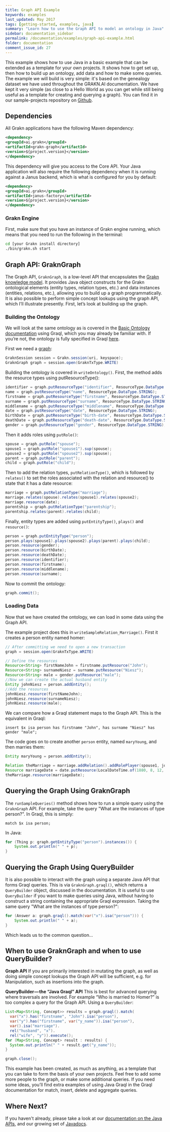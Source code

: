 ```yaml
---
title: Graph API Example
keywords: examples
last_updated: May 2017
tags: [getting-started, examples, java]
summary: "Learn how to use the Graph API to model an ontology in Java"
sidebar: documentation_sidebar
permalink: /documentation/examples/graph-api-example.html
folder: documentation
comment_issue_id: 27
---
```


This example shows how to use Java in a basic example that can be extended as a template for your own projects. It shows how to get set up, then how to build up an ontology, add data and how to make some queries. The example we will build is very simple: it's based on the genealogy dataset we have used throughout the GRAKN.AI documentation. We have kept it very simple (as close to a Hello World as you can get while still being useful as a template for creating and querying a graph). You can find it in our sample-projects repository on [Github](https://github.com/graknlabs/sample-projects/tree/master/example-graph-api-genealogy).

## Dependencies
All Grakn applications have the following Maven dependency:

```xml
<dependency>
<groupId>ai.grakn</groupId>
<artifactId>grakn-graph</artifactId>
<version>${project.version}</version>
</dependency>
```

This dependency will give you access to the Core API. Your Java application will also require the following dependency when it is running against a Janus backend, which is what is configured for you by default:

```xml
<dependency>
<groupId>ai.grakn</groupId>
<artifactId>janus-factory</artifactId>
<version>${project.version}</version>
</dependency>
```

### Grakn Engine

First, make sure that you have an instance of Grakn engine running, which means that you need to run the following in the terminal:

```bash
cd [your Grakn install directory]
./bin/grakn.sh start
```


## Graph API: GraknGraph

The Graph API, `GraknGraph`, is a low-level API that encapsulates the [Grakn knowledge model](../the-fundamentals/grakn-knowledge-model.html). It provides Java object constructs for the Grakn ontological elements (entity types, relation types, etc.) and data instances (entities, relations, etc.), allowing you to build up a graph programmatically. It is also possible to perform simple concept lookups using the graph API, which I’ll illustrate presently. First, let’s look at building up the graph.

### Building the Ontology

We will look at the same ontology as is covered in the [Basic Ontology documentation](../building-an-ontology/basic-ontology.html) using Graql, which you may already be familiar with. If you’re not, the ontology is fully specified in Graql [here](../building-an-ontology/basic-ontology.html#the-complete-ontology). 

First we need a [graph](../developing-with-java/java-setup.html#initialising-a-transaction-on-the-graph):

```java
GraknSession session = Grakn.session(uri, keyspace);
GraknGraph graph = session.open(GraknTxType.WRITE)
```


Building the ontology is covered in `writeOntology()`. First, the method adds the resource types using putResourceType():

```java
identifier = graph.putResourceType("identifier", ResourceType.DataType.STRING);
name = graph.putResourceType("name", ResourceType.DataType.STRING);
firstname = graph.putResourceType("firstname", ResourceType.DataType.STRING).sup(name);
surname = graph.putResourceType("surname", ResourceType.DataType.STRING).sup(name);
middlename = graph.putResourceType("middlename", ResourceType.DataType.STRING).sup(name);
date = graph.putResourceType("date", ResourceType.DataType.STRING);
birthDate = graph.putResourceType("birth-date", ResourceType.DataType.STRING).sup(date);
deathDate = graph.putResourceType("death-date", ResourceType.DataType.STRING).sup(date);
gender = graph.putResourceType("gender", ResourceType.DataType.STRING);
```

Then it adds roles using `putRole()`:

```java
spouse = graph.putRole("spouse");
spouse1 = graph.putRole("spouse1").sup(spouse);
spouse2 = graph.putRole("spouse2").sup(spouse);
parent = graph.putRole("parent");
child = graph.putRole("child");
```

Then to add the relation types, `putRelationType()`, which is followed by `relates()` to set the roles associated with the relation and resource() to state that it has a date resource:

```java
marriage = graph.putRelationType("marriage");
marriage.relates(spouse).relates(spouse1).relates(spouse2);
marriage.resource(date);
parentship = graph.putRelationType("parentship");
parentship.relates(parent).relates(child);
```

Finally, entity types are added using `putEntityType()`, `plays()` and `resource()`:

```java
person = graph.putEntityType("person");
person.plays(spouse1).plays(spouse2).plays(parent).plays(child);
person.resource(gender);
person.resource(birthDate);
person.resource(deathDate);
person.resource(identifier);
person.resource(firstname);
person.resource(middlename);
person.resource(surname);
```

Now to commit the ontology:

```java
graph.commit();
```

### Loading Data
Now that we have created the ontology, we can load in some data using the Graph API. 

The example project does this in `writeSampleRelation_Marriage()`. First it creates a person entity named homer:

```java
// After committing we need to open a new transaction
graph = session.open(GraknTxType.WRITE)

// Define the resources
Resource<String> firstNameJohn = firstname.putResource("John");
Resource<String> surnameNiesz = surname.putResource("Niesz");
Resource<String> male = gender.putResource("male");
//Now we can create the actual husband entity
Entity johnNiesz = person.addEntity();
//Add the resources
johnNiesz.resource(firstNameJohn);
johnNiesz.resource(surnameNiesz);
johnNiesz.resource(male);
```

We can compare how a Graql statement maps to the Graph API. This is the equivalent in Graql:

```graql
insert $x isa person has firstname "John", has surname "Niesz" has gender "male";
```

The code goes on to create another `person` entity, named `maryYoung`, and then marries them:

```java
Entity maryYoung = person.addEntity();

Relation theMarriage = marriage.addRelation().addRolePlayer(spouse1, johnNiesz).addRolePlayer(spouse2, maryYoung);
Resource marriageDate = date.putResource(LocalDateTime.of(1880, 8, 12, 0, 0, 0).toString());
theMarriage.resource(marriageDate);
```

## Querying the Graph Using GraknGraph

The `runSampleQueries()` method shows how to run a simple query using the `GraknGraph` API. For example, take the query "What are the instances of type person?". In Graql, this is simply:

```graql
match $x isa person;
```

In Java:

```java
for (Thing p: graph.getEntityType("person").instances()) {
    System.out.println(" " + p);
}
```

## Querying the Graph Using QueryBuilder

It is also possible to interact with the graph using a separate Java API that forms Graql queries. This is via `GraknGraph.graql()`, which returns a `QueryBuilder` object, discussed in the documentation. It is useful to use `QueryBuilder` if you want to make queries using Java, without having to construct a string containing the appropriate Graql expression. Taking the same query "What are the instances of type person?":

```java
for (Answer a: graph.graql().match(var("x").isa("person"))) {
    System.out.println(" " + a);
}
```

Which leads us to the common question...

## When to use GraknGraph and when to use QueryBuilder?

**Graph API**
If you are primarily interested in mutating the graph, as well as doing simple concept lookups the Graph API will be sufficient, e.g. for
Manipulation, such as insertions into the graph.


**QueryBuilder — the “Java Graql” API**
This is best for advanced querying where traversals are involved. For example “Who is married to Homer?” is too complex a query for the Graph API. Using a `QueryBuilder`:

```java
List<Map<String, Concept>> results = graph.graql().match(
  var("x").has("firstname", "John").isa("person"),
  var("y").has("firstname", var("y_name")).isa("person"),
  var().isa("marriage").
  rel("husband", "x").
  rel("wife", "y")).execute();
for (Map<String, Concept> result : results) {
  System.out.println(" " + result.get("y_name"));
}

graph.close();
```


This example has been created, as much as anything, as a template that you can take to form the basis of your own projects. Feel free to add some more people to the graph, or make some additional queries. If you need some ideas, you’ll find extra examples of using Java Graql in the Graql documentation for match, insert, delete and aggregate queries.

## Where Next?
If you haven't already, please take a look at our [documentation on the Java APIs](../developing-with-java/java-setup.html), and our growing set of [Javadocs](https://grakn.ai/javadocs.html).
